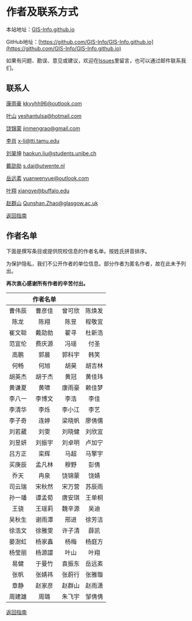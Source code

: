 # 作者及联系方式

本站地址：[GIS-Info.github.io](https://gis-info.github.io/)

GitHub地址：[https://github.com/GIS-Info/GIS-Info.github.io](https://github.com/GIS-Info/GIS-Info.github.io)

如果有问题、勘误、意见或建议，欢迎在[Issues](https://github.com/GIS-Info/GIS-Info.github.io/issues)里留言，也可以通过邮件联系我们。

## 联系人
[康雨豪](https://www.kkyyhh96.site)  [kkyyhh96@outlook.com](mailto:kkyyhh96@outlook.com)

[叶山](https://www.ye-shan.com/) [yeshantulsa@hotmail.com](mailto:yeshantulsa@hotmail.com)

[饶锦蒙](http://www.jinmengrao.com) [jinmengrao@gmail.com](mailto:jinmengrao@gmail.com)

[李肖](https://sites.google.com/tamu.edu/xiaoli/home) [x-li@tti.tamu.edu](mailto:x-li@tti.tamu.edu)

[刘昊坤](https://github.com/EugeneGIS)  [haokun.liu@students.unibe.ch](mailto:haokun.liu@students.unibe.ch)

[戴劭勍](http://gisersqdai.top/mycv/)  [s.dai@utwente.nl](mailto:s.dai@utwente.nl)

[岳远紊](https://github.com/ywyue) [yuanwenyue@outlook.com](mailto:yuanwenyue@outlook.com)

[叶翔](www.linkedin.com/in/spatialyexiang)  [xiangye@buffalo.edu](mailto:xiangye@buffalo.edu)

[赵群山](https://www.gla.ac.uk/schools/socialpolitical/staff/qunshanzhao/)  [Qunshan.Zhao@glasgow.ac.uk](mailto:Qunshan.Zhao@glasgow.ac.uk)

[返回指南](https://gis-info.github.io/)

## 作者名单

下面是撰写条目或提供院校信息的作者名单。按姓氏拼音排序。

为保护隐私，我们不公开作者的单位信息。部分作者为匿名作者，故在此未予列出。

**再次衷心感谢所有作者的辛苦付出。**

|             |  作者名单  |        |        |
|:-----------:|:----------:|:------:|:------:|
曹伟辰|曹彦佳|曾可欣|陈焕发
陈龙|陈翔|陈昱|程敬宜
崔文聪|戴劭勍|翟寻|杜新浩
范宜伦|费庆源|冯瑶|付圣
高鹏|郭晨|郭科宇|韩笑
何畅|何旭|胡昊|胡吉林
胡英杰|胡于杰|黄冠|黄佳玮
黄谦夏|黄啸|康雨豪|赖佳梦
李八一|李博文|李浩|李佳
李清华|李烁|李小江|李艺
李子奇|连婷|梁晓帆|廖倩儒
刘若葳|刘雯|刘晓健|刘欣宜
刘昱妍|刘振宇|刘卓明|卢加宁
吕方正|栾辉|马超|马擎宇
买庚辰|孟凡林|穆野|彭倩
乔天|冉泉|饶锦蒙|饶婧
司云瑞|宋秋然|宋万营|苏辰雨
孙一璠|谭孟荀|唐安琪|王单桐
王骁|王瑶莉|魏辛源|吴迪
吴秋生|谢雨潭|邢进|徐芳洁
徐浩文|徐雅雯|许子清|薛凯
晏澍虹|杨家鑫|杨梅|杨庭方
杨莹丽|杨源譞|叶山|叶翔
易健|于曼竹|袁振东|岳远紊
张帆|张婧祎|张蔚行|张雅璇
章静|赵家彦|赵群山|赵雨潇
周建雄|周璐|朱飞宇|邹倩倩


[返回指南](https://gis-info.github.io/)
